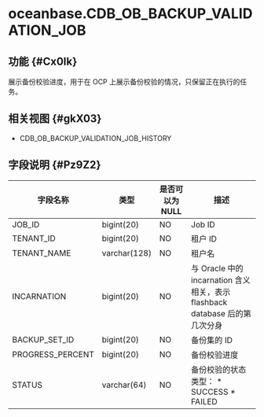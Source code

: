 oceanbase.CDB_OB_BACKUP_VALIDATION_JOB 
===========================================================



功能 {#Cx0Ik}
-----------

展示备份校验进度，用于在 OCP 上展示备份校验的情况，只保留正在执行的任务。

相关视图 {#gkX03}
-------------

* CDB_OB_BACKUP_VALIDATION_JOB_HISTORY

  




字段说明 {#Pz9Z2}
-------------



|     **字段名称**     |    **类型**    | **是否可以为 NULL** |                                                                **描述**                                                                 |
|------------------|--------------|----------------|---------------------------------------------------------------------------------------------------------------------------------------|
| JOB_ID           | bigint(20)   | NO             | Job ID                                                                                                                                |
| TENANT_ID        | bigint(20)   | NO             | 租户 ID                                                                                                                                 |
| TENANT_NAME      | varchar(128) | NO             | 租户名                                                                                                                                   |
| INCARNATION      | bigint(20)   | NO             | 与 Oracle 中的 incarnation 含义相关，表示 flashback database 后的第几次分身                                                                            |
| BACKUP_SET_ID    | bigint(20)   | NO             | 备份集的 ID                                                                                                                               |
| PROGRESS_PERCENT | bigint(20)   | NO             | 备份校验进度                                                                                                                                |
| STATUS           | varchar(64)  | NO             | 备份校验的状态类型： * SUCCESS   * FAILED    |


